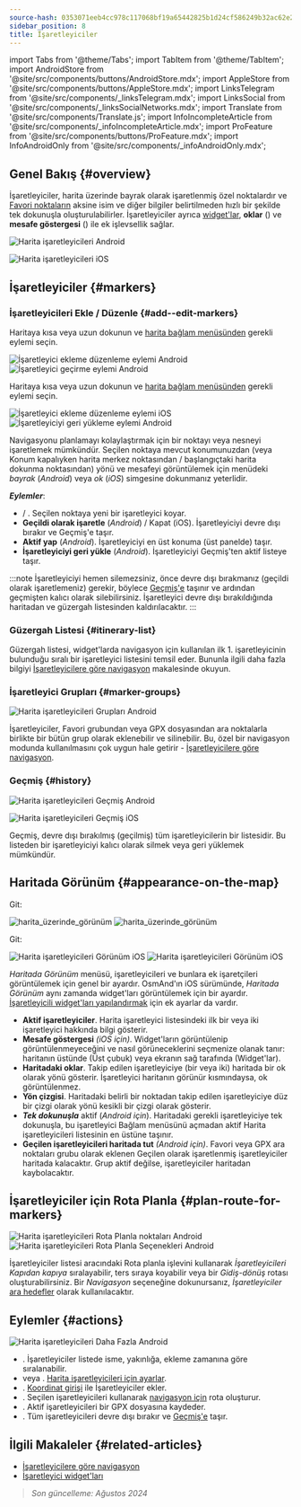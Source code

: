 ```yaml
---
source-hash: 0353071eeb4cc978c117068bf19a65442825b1d24cf586249b32ac62e28c929f
sidebar_position: 8
title: İşaretleyiciler
---
```

import Tabs from '@theme/Tabs';
import TabItem from '@theme/TabItem';
import AndroidStore from '@site/src/components/buttons/AndroidStore.mdx';
import AppleStore from '@site/src/components/buttons/AppleStore.mdx';
import LinksTelegram from '@site/src/components/_linksTelegram.mdx';
import LinksSocial from '@site/src/components/_linksSocialNetworks.mdx';
import Translate from '@site/src/components/Translate.js';
import InfoIncompleteArticle from '@site/src/components/_infoIncompleteArticle.mdx';
import ProFeature from '@site/src/components/buttons/ProFeature.mdx';
import InfoAndroidOnly from '@site/src/components/_infoAndroidOnly.mdx';


## Genel Bakış {#overview}

İşaretleyiciler, harita üzerinde bayrak olarak işaretlenmiş özel noktalardır ve [Favori noktaların](./favorites.md) aksine isim ve diğer bilgiler belirtilmeden hızlı bir şekilde tek dokunuşla oluşturulabilirler. İşaretleyiciler ayrıca [widget'lar](../widgets/markers.md), **oklar** (<Translate android="true" ids="show_arrows_on_the_map"/>) ve **mesafe göstergesi** (<Translate android="true" ids="show_direction"/>) ile ek işlevsellik sağlar.

<Tabs groupId="operating-systems" queryString="current-os">

<TabItem value="android" label="Android">

![Harita işaretleyicileri Android](@site/static/img/map/map_markers_android.png)

</TabItem>

<TabItem value="ios" label="iOS">

![Harita işaretleyicileri iOS](@site/static/img/map/map_markers_ios.png)

</TabItem>

</Tabs>

## İşaretleyiciler {#markers}

### İşaretleyicileri Ekle / Düzenle {#add--edit-markers}

<Tabs groupId="operating-systems" queryString="current-os">

<TabItem value="android" label="Android">

Haritaya kısa veya uzun dokunun ve [harita bağlam menüsünden](../map/map-context-menu.md#add--edit-marker) gerekli eylemi seçin.

![İşaretleyici ekleme düzenleme eylemi Android](@site/static/img/map/add_marker_android.png) ![İşaretleyici geçirme eylemi Android](@site/static/img/map/action_pass_marker_android.png)

</TabItem>

<TabItem value="ios" label="iOS">

Haritaya kısa veya uzun dokunun ve [harita bağlam menüsünden](../map/map-context-menu.md#add--edit-marker) gerekli eylemi seçin.

![İşaretleyici ekleme düzenleme eylemi iOS](@site/static/img/map/add_marker_ios.png) ![İşaretleyiciyi geri yükleme eylemi Android](@site/static/img/map/action_restore_marker_android.png)

</TabItem>

</Tabs>

Navigasyonu planlamayı kolaylaştırmak için bir noktayı veya nesneyi işaretlemek mümkündür. Seçilen noktaya mevcut konumunuzdan (veya Konum kapalıyken harita merkez noktasından / başlangıçtaki harita dokunma noktasından) yönü ve mesafeyi görüntülemek için menüdeki *bayrak* (*Android*) veya *ok* (*iOS*) simgesine dokunmanız yeterlidir.

***Eylemler***:

- **<Translate android="true" ids="shared_string_marker"/>** / **<Translate android="true" ids="edit_map_marker"/>**. Seçilen noktaya yeni bir işaretleyici koyar.
- **Geçildi olarak işaretle** (*Android*) / Kapat (iOS). İşaretleyiciyi devre dışı bırakır ve Geçmiş'e taşır.
- **Aktif yap** (*Android*). İşaretleyiciyi en üst konuma (üst panelde) taşır.
- **İşaretleyiciyi geri yükle** (*Android*). İşaretleyiciyi Geçmiş'ten aktif listeye taşır.

:::note
İşaretleyiciyi hemen silemezsiniz, önce devre dışı bırakmanız (geçildi olarak işaretlemeniz) gerekir, böylece [Geçmiş'e](#history) taşınır ve ardından geçmişten kalıcı olarak silebilirsiniz. İşaretleyici devre dışı bırakıldığında haritadan ve güzergah listesinden kaldırılacaktır.
:::


<!--
### Harita İşaretleyicilerine Favorileri Ekle {#add-favorites-to-map-markers}

<InfoAndroidOnly/>

![Favoriler klasör fonksiyonları android](@site/static/img/personal/favorites_folder_functions_android.png)

Favorilerinizi [Harita işaretleyicileri listesine](../personal/markers.md) ekleyebilir veya kaldırabilirsiniz.
&#8942; düğmesine (**Android**) dokunmak, seçilen bir Favori klasörü (grubu) için özel işlevleri açar.

**Favori klasörü için işlevler:**
- &nbsp;<Translate android="true" ids="shared_string_add_to_map_markers"/> veya <Translate android="true" ids="remove_from_map_markers"/>.
- Bir klasördeki tüm Favori noktaları [Harita işaretleyicileri listesine](../personal/markers.md) ekle veya kaldır.
-->


### Güzergah Listesi {#itinerary-list}

Güzergah listesi, widget'larda navigasyon için kullanılan ilk 1. işaretleyicinin bulunduğu sıralı bir işaretleyici listesini temsil eder. Bununla ilgili daha fazla bilgiyi [İşaretleyicilere göre navigasyon](../navigation/setup/markers-navigation.md#itinerary-list) makalesinde okuyun.

### İşaretleyici Grupları {#marker-groups}

<InfoAndroidOnly />

![Harita işaretleyicileri Grupları Android](@site/static/img/personal/markers/map_markers_groups_add_android.png)

İşaretleyiciler, Favori grubundan veya GPX dosyasından ara noktalarla birlikte bir bütün grup olarak eklenebilir ve silinebilir. Bu, özel bir navigasyon modunda kullanılmasını çok uygun hale getirir - [İşaretleyicilere göre navigasyon](../navigation/setup/markers-navigation.md#add-group-of-favorite).

### Geçmiş {#history}

<Tabs groupId="operating-systems" queryString="current-os">

<TabItem value="android" label="Android">

![Harita işaretleyicileri Geçmiş Android](@site/static/img/personal/markers/map_markers_history_android.png)

</TabItem>

<TabItem value="ios" label="iOS">

![Harita işaretleyicileri Geçmiş iOS](@site/static/img/personal/markers/map_markers_history_ios.png)

</TabItem>

</Tabs>

Geçmiş, devre dışı bırakılmış (geçilmiş) tüm işaretleyicilerin bir listesidir. Bu listeden bir işaretleyiciyi kalıcı olarak silmek veya geri yüklemek mümkündür.


## Haritada Görünüm {#appearance-on-the-map}

<Tabs groupId="operating-systems" queryString="current-os">

<TabItem value="android" label="Android">

Git: *<Translate android="true" ids="shared_string_menu,map_markers_item,shared_string_more_without_dots,appearance_on_the_map"/>*

![harita_üzerinde_görünüm](@site/static/img/widgets/appearence_on_the_map-01.png) ![harita_üzerinde_görünüm](@site/static/img/widgets/appearence_on_the_map-02.png)

</TabItem>

<TabItem value="ios" label="iOS">

Git: *<Translate ios="true" ids="shared_string_menu,map_markers,appearance_on_map"/>*

![Harita işaretleyicileri Görünüm iOS](@site/static/img/widgets/map_markers_appearance_ios-01.png) ![Harita işaretleyicileri Görünüm iOS](@site/static/img/widgets/map_markers_appearance_ios-02.png)

</TabItem>

</Tabs>

*Haritada Görünüm* menüsü, işaretleyicileri ve bunlara ek işaretçileri görüntülemek için genel bir ayardır.
OsmAnd'ın iOS sürümünde, *Haritada Görünüm* aynı zamanda widget'ları görüntülemek için bir ayardır. [İşaretleyicili widget'ları yapılandırmak](../widgets/markers.md#configure-marker-widgets) için ek ayarlar da vardır.

- **Aktif işaretleyiciler**. Harita işaretleyici listesindeki ilk bir veya iki işaretleyici hakkında bilgi gösterir.
- **Mesafe göstergesi** *(iOS için)*. Widget'ların görüntülenip görüntülenmeyeceğini ve nasıl görüneceklerini seçmenize olanak tanır: haritanın üstünde (Üst çubuk) veya ekranın sağ tarafında (Widget'lar).
- **Haritadaki oklar**. Takip edilen işaretleyiciye (bir veya iki) haritada bir ok olarak yönü gösterir. İşaretleyici haritanın görünür kısmındaysa, ok görüntülenmez.
- **Yön çizgisi**. Haritadaki belirli bir noktadan takip edilen işaretleyiciye düz bir çizgi olarak yönü kesikli bir çizgi olarak gösterir.
- ***Tek dokunuşla*** aktif (*Android için*). Haritadaki gerekli işaretleyiciye tek dokunuşla, bu işaretleyici Bağlam menüsünü açmadan aktif Harita işaretleyicileri listesinin en üstüne taşınır.
- **Geçilen işaretleyicileri haritada tut** *(Android için)*. Favori veya GPX ara noktaları grubu olarak eklenen Geçilen olarak işaretlenmiş işaretleyiciler haritada kalacaktır. Grup aktif değilse, işaretleyiciler haritadan kaybolacaktır.


## İşaretleyiciler için Rota Planla {#plan-route-for-markers}

<InfoAndroidOnly />

*<Translate android="true" ids="shared_string_menu,map_markers,shared_string_more_without_dots,plan_route"/>*

![Harita işaretleyicileri Rota Planla noktaları Android](@site/static/img/personal/markers/map_markers_plan_route_points_android.png) ![Harita işaretleyicileri Rota Planla Seçenekleri Android](@site/static/img/personal/markers/map_markers_plan_route_options_android.png)

İşaretleyiciler listesi aracındaki Rota planla işlevini kullanarak *İşaretleyicileri* *Kapıdan kapıya* sıralayabilir, ters sıraya koyabilir veya bir *Gidiş-dönüş* rotası oluşturabilirsiniz. Bir *Navigasyon* seçeneğine dokunursanız, *İşaretleyiciler* [ara hedefler](../navigation/setup/route-navigation.md#intermediate-destinations) olarak kullanılacaktır.


## Eylemler {#actions}

<InfoAndroidOnly />

![Harita işaretleyicileri Daha Fazla Android](@site/static/img/personal/markers/map_markers_more_android.png)

- **<Translate android="true" ids="sort_by"/>**. İşaretleyiciler listede isme, yakınlığa, ekleme zamanına göre sıralanabilir.
- **<Translate android="true" ids="appearance_on_the_map"/>** veya **<Translate ios="true" ids="shared_string_appearance"/>**. [Harita işaretleyicileri için ayarlar](#appearance-on-the-map).
- **<Translate android="true" ids="coordinate_input"/>**. [Koordinat girişi](../plan-route/coordinate-input.md) ile İşaretleyiciler ekler.
- **<Translate android="true" ids="plan_route"/>**. Seçilen işaretleyicileri kullanarak [navigasyon için](../navigation/setup/markers-navigation.md) rota oluşturur.
- **<Translate android="true" ids="marker_save_as_track"/>**. Aktif işaretleyicileri bir GPX dosyasına kaydeder.
- **<Translate android="true" ids="move_all_to_history"/>**. Tüm işaretleyicileri devre dışı bırakır ve [Geçmiş'e](#history) taşır.


## İlgili Makaleler {#related-articles}

- [İşaretleyicilere göre navigasyon](../navigation/setup/markers-navigation.md)
- [İşaretleyici widget'ları](../widgets/markers.md)

> *Son güncelleme: Ağustos 2024*